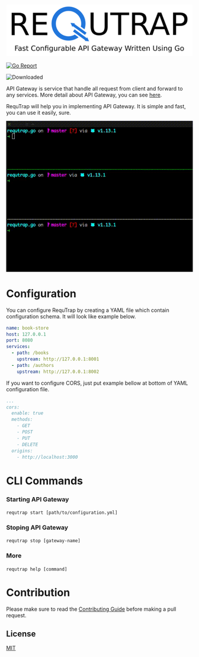![REQUTRAP](./docs/assets/images/banner.png)

[![Go Report](https://goreportcard.com/badge/github.com/libidev/requtrap.go)](https://goreportcard.com/report/github.com/libidev/requtrap.go)

![Downloaded](https://img.shields.io/github/downloads/libidev/requtrap.go/total?style=plastic)

API Gateway is service that handle all request from client and forward to any services.
More detail about API Gateway, you can see [here](https://www.nginx.com/learn/api-gateway/).

RequTrap will help you in implementing API Gateway. It is simple and fast, you can use it easily, sure.

![example](./docs/assets/images/example.gif)

# Configuration
You can configure RequTrap by creating a YAML file which 
contain configuration schema. It will look like example below.

```yml
name: book-store
host: 127.0.0.1
port: 8080
services:
  - path: /books
    upstream: http://127.0.0.1:8001
  - path: /authors
    upstream: http://127.0.0.1:8002
```

If you want to configure CORS, just put example bellow
at bottom of YAML configuration file.

```yml
...
cors:
  enable: true
  methods:
    - GET
    - POST
    - PUT
    - DELETE
  origins:
    - http://localhost:3000
```

# CLI Commands
### Starting API Gateway
`requtrap start [path/to/configuration.yml]`

### Stoping API Gateway
`requtrap stop [gateway-name]`

### More
`requtrap help [command]`

# Contribution
Please make sure to read the [Contributing Guide](./CONTRIBUTING.md) before making a pull request.

## License
[MIT](./LICENSE)
